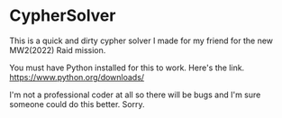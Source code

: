 # CypherSolver
This is a quick and dirty cypher solver I made for my friend for the new MW2(2022) Raid mission. 

You must have Python installed for this to work. Here's the link. https://www.python.org/downloads/

I'm not a professional coder at all so there will be bugs and I'm sure someone could do this better. Sorry.
